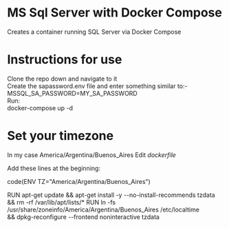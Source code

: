# MS Sql Server with Docker Compose
Creates a container running SQL Server via Docker Compose


# Instructions for use

Clone the repo down and navigate to it<br>
Create the sapassword.env file and enter something similar to:-<br>
MSSQL_SA_PASSWORD=MY_SA_PASSWORD<br>
Run:<br>
docker-compose up -d

# Set your timezone
In my case America/Argentina/Buenos_Aires
Edit *dockerfile*

Add these lines at the beginning:

code(ENV TZ="America/Argentina/Buenos_Aires")

RUN apt-get update && apt-get install -y --no-install-recommends tzdata \
    && rm -rf /var/lib/apt/lists/*
RUN ln -fs /usr/share/zoneinfo/America/Argentina/Buenos_Aires	 /etc/localtime \
    && dpkg-reconfigure --frontend noninteractive tzdata

